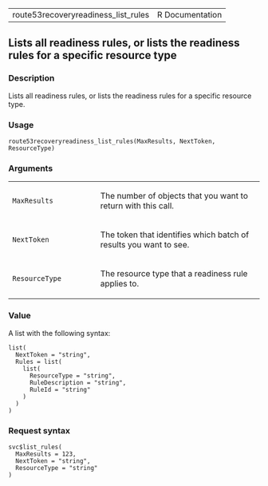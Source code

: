 <table style="width: 100%;">
<tbody>
<tr class="odd">
<td>route53recoveryreadiness_list_rules</td>
<td style="text-align: right;">R Documentation</td>
</tr>
</tbody>
</table>

## Lists all readiness rules, or lists the readiness rules for a specific resource type

### Description

Lists all readiness rules, or lists the readiness rules for a specific
resource type.

### Usage

    route53recoveryreadiness_list_rules(MaxResults, NextToken, ResourceType)

### Arguments

<table>
<colgroup>
<col style="width: 35%" />
<col style="width: 65%" />
</colgroup>
<tbody>
<tr class="odd">
<td><code
id="route53recoveryreadiness_list_rules_:_MaxResults">MaxResults</code></td>
<td><p>The number of objects that you want to return with this
call.</p></td>
</tr>
<tr class="even">
<td><code
id="route53recoveryreadiness_list_rules_:_NextToken">NextToken</code></td>
<td><p>The token that identifies which batch of results you want to
see.</p></td>
</tr>
<tr class="odd">
<td><code
id="route53recoveryreadiness_list_rules_:_ResourceType">ResourceType</code></td>
<td><p>The resource type that a readiness rule applies to.</p></td>
</tr>
</tbody>
</table>

### Value

A list with the following syntax:

    list(
      NextToken = "string",
      Rules = list(
        list(
          ResourceType = "string",
          RuleDescription = "string",
          RuleId = "string"
        )
      )
    )

### Request syntax

    svc$list_rules(
      MaxResults = 123,
      NextToken = "string",
      ResourceType = "string"
    )
